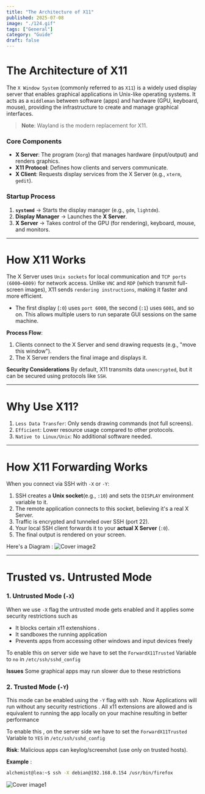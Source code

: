 ```yaml
---
title: "The Architecture of X11"
published: 2025-07-08
image: "./124.gif"
tags: ["General"]
category: "Guide"
draft: false
---
```


# The Architecture of X11

The `X Window System` (commonly referred to as `X11`) is a widely used display server that enables graphical applications in Unix-like operating systems. It acts as a `middleman` between software (apps) and hardware (GPU, keyboard, mouse), providing the infrastructure to create and manage graphical interfaces.

> **Note**: Wayland is the modern replacement for X11.


### Core Components

- **X Server**: The program (`Xorg`) that manages hardware (input/output) and renders graphics.
- **X11 Protocol**: Defines how clients and servers communicate.
- **X Client**: Requests display services from the X Server (e.g., `xterm`, `gedit`).


### Startup Process

1. **`systemd`** → Starts the display manager (e.g., `gdm`, `lightdm`).
2. **Display Manager** → Launches the **X Server**.
3. **X Server** → Takes control of the GPU (for rendering), keyboard, mouse, and monitors.

---

# How X11 Works

The X Server uses `Unix sockets` for local communication and `TCP ports (6000–6009)` for network access. Unlike `VNC` and `RDP` (which transmit full-screen images), X11 sends `rendering instructions`, making it faster and more efficient.

- The first display (`:0`) uses `port 6000`, the second (`:1`) uses `6001`, and so on. This allows multiple users to run separate GUI sessions on the same machine.

 **Process Flow**:

1. Clients connect to the X Server and send drawing requests (e.g., "move this window").
2. The X Server renders the final image and displays it.

**Security Considerations**
By default, X11 transmits data `unencrypted`, but it can be secured using protocols like `SSH`.

---

# Why Use X11?

1. `Less Data Transfer`: Only sends drawing commands (not full screens).
2. `Efficient`: Lower resource usage compared to other protocols.
3. `Native to Linux/Unix`: No additional software needed.

---

# How X11 Forwarding Works

When you connect via SSH with `-X` or `-Y`:

1. SSH creates a **Unix socket**(e.g., `:10`) and sets the `DISPLAY` environment variable to it.
2. The remote application connects to this socket, believing it's a real X Server.
3. Traffic is encrypted and tunneled over SSH (port 22).
4. Your local SSH client forwards it to your **actual X Server** (`:0`).
5. The final output is rendered on your screen.

Here's a Diagram : 
![Cover image2](/images/Diagram3.png)


---

# Trusted vs. Untrusted Mode


### 1. Untrusted Mode (`-X`)
When we use `-X` flag the untrusted mode gets enabled and it applies some security restrictions such as 
+ It blocks certain x11 extenshions .
+ It sandboxes the running application
+ Prevents apps from accessing other windows and input devices freely

To enable this on server side we have to set the `ForwardX11Trusted` Variable to `no` in `/etc/ssh/sshd_config`

**Issues**
Some graphical apps may run slower due to these restrictions 


### 2. Trusted Mode (`-Y`)
This mode can be enabled using the `-Y` flag with ssh . Now Applications will run without any security restrictions . All x11 extensions are allowed and is equivalent to running the app locally on your machine resulting in better performance

To enable this , on the server side we have to set the `ForwardX11Trusted` Variable to `YES` in `/etc/ssh/sshd_config`

 **Risk**: Malicious apps can keylog/screenshot (use only on trusted hosts).



**Example** : 
```bash
alchemist@lea:~$ ssh -X debian@192.168.0.154 /usr/bin/firefox
```
![Cover image1](/images/x11.png)

